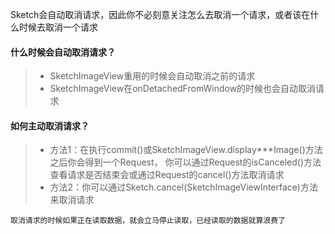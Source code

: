 Sketch会自动取消请求，因此你不必刻意关注怎么去取消一个请求，或者该在什么时候去取消一个请求

#### 什么时候会自动取消请求？
>* SketchImageView重用的时候会自动取消之前的请求
>* SketchImageView在onDetachedFromWindow的时候也会自动取消请求

#### 如何主动取消请求？
>* 方法1：在执行commit()或SketchImageView.display***Image()方法之后你会得到一个Request，
你可以通过Request的isCanceled()方法查看请求是否结束会或通过Request的cancel()方法取消请求
>* 方法2：你可以通过Sketch.cancel(SketchImageViewInterface)方法来取消请求

``取消请求的时候如果正在读取数据，就会立马停止读取，已经读取的数据就算浪费了``

